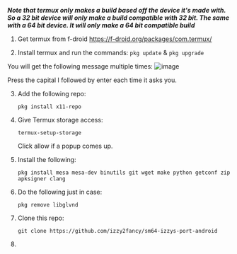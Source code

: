 *****Note that termux only makes a build based off the device it's made with. So a 32 bit device will only make a build compatible with 32 bit. The same with a 64 bit device. It will only make a 64 bit compatible build*****

1. Get termux from f-droid https://f-droid.org/packages/com.termux/

2. Install termux and run the commands:
   ```pkg update``` & ```pkg upgrade```

You will get the following message multiple times:
![image](https://github.com/izzy2fancy/sm64-izzys-port-android/assets/121840901/4b40f690-143d-41ac-90f3-9cc543a856ff)

Press the capital I followed by enter each time it asks you.

3. Add the following repo:
   
   ```pkg install x11-repo```
   
5. Give Termux storage access:
   
   ```termux-setup-storage```
   
   Click allow if a popup comes up.
   
7. Install the following:
   
   ```pkg install mesa mesa-dev binutils git wget make python getconf zip apksigner clang```

8. Do the following just in case:
   
   ```pkg remove libglvnd```

9. Clone this repo:

   ```git clone https://github.com/izzy2fancy/sm64-izzys-port-android```

10. 




